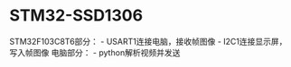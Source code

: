 # STM32-SSD1306
STM32F103C8T6部分：
    - USART1连接电脑，接收帧图像
    - I2C1连接显示屏，写入帧图像
电脑部分：
    - python解析视频并发送
